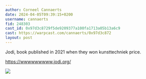 ```yaml
---
author: Corneel Cannaerts 
date: 2024-04-05T09:39:15+0200
username: cannaerts
fid: 248303
cast_id: 0x97d3c8729f5de9209377a100fa1713a05b13a6c9
cast: https://warpcast.com/cannaerts/0x97d3c872
layout: post
---
```

Jodi, book published in 2021 when they won kunsttechniek price.   
  
https://wwwwwwwww.jodi.org/  

![](https://imagedelivery.net/BXluQx4ige9GuW0Ia56BHw/3b4bc3db-ae9b-495b-0f21-8335165f9100/original)